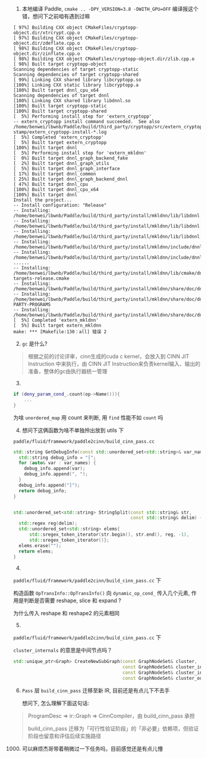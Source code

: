1. 本地编译 Paddle, `cmake .. -DPY_VERSION=3.8 -DWITH_GPU=OFF` 编译报这个错，想问下之前咱有遇到过嘛

```
[ 97%] Building CXX object CMakeFiles/cryptopp-object.dir/xtrcrypt.cpp.o
[ 97%] Building CXX object CMakeFiles/cryptopp-object.dir/zdeflate.cpp.o
[ 98%] Building CXX object CMakeFiles/cryptopp-object.dir/zinflate.cpp.o
[ 98%] Building CXX object CMakeFiles/cryptopp-object.dir/zlib.cpp.o
[ 98%] Built target cryptopp-object
Scanning dependencies of target cryptopp-static
Scanning dependencies of target cryptopp-shared
[ 99%] Linking CXX shared library libcryptopp.so
[100%] Linking CXX static library libcryptopp.a
[100%] Built target dnnl_cpu_x64
Scanning dependencies of target dnnl
[100%] Linking CXX shared library libdnnl.so
[100%] Built target cryptopp-static
[100%] Built target cryptopp-shared
[  5%] Performing install step for 'extern_cryptopp'
-- extern_cryptopp install command succeeded.  See also /home/benwei/lbwnb/Paddle/build/third_party/cryptopp/src/extern_cryptopp-stamp/extern_cryptopp-install-*.log
[  5%] Completed 'extern_cryptopp'
[  5%] Built target extern_cryptopp
[100%] Built target dnnl
[  5%] Performing install step for 'extern_mkldnn'
[  0%] Built target dnnl_graph_backend_fake
[  2%] Built target dnnl_graph_utils
[  5%] Built target dnnl_graph_interface
[ 17%] Built target dnnl_common
[ 25%] Built target dnnl_graph_backend_dnnl
[ 47%] Built target dnnl_cpu
[100%] Built target dnnl_cpu_x64
[100%] Built target dnnl
Install the project...
-- Install configuration: "Release"
-- Installing: /home/benwei/lbwnb/Paddle/build/third_party/install/mkldnn/lib/libdnnl.so.3.1
-- Installing: /home/benwei/lbwnb/Paddle/build/third_party/install/mkldnn/lib/libdnnl.so.3
-- Installing: /home/benwei/lbwnb/Paddle/build/third_party/install/mkldnn/lib/libdnnl.so
-- Installing: /home/benwei/lbwnb/Paddle/build/third_party/install/mkldnn/include/dnnl.h
-- Installing: /home/benwei/lbwnb/Paddle/build/third_party/install/mkldnn/include/dnnl.hpp
......
-- Installing: /home/benwei/lbwnb/Paddle/build/third_party/install/mkldnn/lib/cmake/dnnl/dnnl-targets-release.cmake
-- Installing: /home/benwei/lbwnb/Paddle/build/third_party/install/mkldnn/share/doc/dnnl/LICENSE
-- Installing: /home/benwei/lbwnb/Paddle/build/third_party/install/mkldnn/share/doc/dnnl/THIRD-PARTY-PROGRAMS
-- Installing: /home/benwei/lbwnb/Paddle/build/third_party/install/mkldnn/share/doc/dnnl/README
[  5%] Completed 'extern_mkldnn'
[  5%] Built target extern_mkldnn
make: *** [Makefile:130：all] 错误 2
```

2. `gc` 是什么?
> 根据之前的讨论评审，cinn生成的cuda c kernel，会放入到 CINN JIT Instruction 中来执行，由 CINN JIT Instruction来负责kernel输入、输出的准备，整体的gc由执行器统一管理


3. 

```c++
if (deny_param_cond_.count(op->Name())){
    ...
}
```
为啥 `unordered_map` 用 count 来判断, 用 `find` 性能不如 `count` 吗


4. 想问下这俩函数为啥不单独拎出放到 utils 下

`paddle/fluid/framework/paddle2cinn/build_cinn_pass.cc`

```c++
std::string GetDebugInfo(const std::unordered_set<std::string>& var_names) {
  std::string debug_info = "[";
  for (auto& var : var_names) {
    debug_info.append(var);
    debug_info.append(", ");
  }
  debug_info.append("]");
  return debug_info;
}


std::unordered_set<std::string> StringSplit(const std::string& str,
                                            const std::string& delim) {
  std::regex reg(delim);
  std::unordered_set<std::string> elems{
      std::sregex_token_iterator(str.begin(), str.end(), reg, -1),
      std::sregex_token_iterator()};
  elems.erase("");
  return elems;
}
```



4. 

`paddle/fluid/framework/paddle2cinn/build_cinn_pass.cc` 下

构造函数 `OpTransInfo::OpTransInfo()` 向 `dynamic_op_cond_` 传入几个元素, 作用是判断是否需要 reshape, slice 和 expand ?

为什么传入 reshape 和 reshape2 的元素相同


5. 

`paddle/fluid/framework/paddle2cinn/build_cinn_pass.cc` 下

`cluster_internals` 的意思是中间节点吗？
```c++
std::unique_ptr<Graph> CreateNewSubGraph(const GraphNodeSet& cluster,
                                         const GraphNodeSet& cluster_internals,
                                         const GraphNodeSet& cluster_inputs,
                                         const GraphNodeSet& cluster_outputs) {
```


6. `Pass` 层 `build_cinn_pass` 迁移至新 IR, 目前还是有点儿下不去手

    想问下, 怎么理解下面这句话:
> ProgramDesc => ir::Graph => CinnCompiler，由 build_cinn_pass 承担
>
> 
> build_cinn_pass 迁移为「可行性验证阶段」的「非必要」依赖项，但验证阶段也留意和评估后续实施路径



1000. 可以麻烦杰哥带着稍微过一下任务吗，目前感觉还是有点儿懵